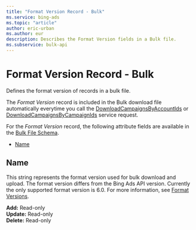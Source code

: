 ```yaml
---
title: "Format Version Record - Bulk"
ms.service: bing-ads
ms.topic: "article"
author: eric-urban
ms.author: eur
description: Describes the Format Version fields in a Bulk file.
ms.subservice: bulk-api
---
```

# Format Version Record - Bulk
Defines the format version of records in a bulk file.

The *Format Version* record is included in the Bulk download file automatically everytime you call the [DownloadCampaignsByAccountIds](downloadcampaignsbyaccountids.md) or [DownloadCampaignsByCampaignIds](downloadcampaignsbycampaignids.md) service request. 

For the *Format Version* record, the following attribute fields are available in the [Bulk File Schema](bulk-file-schema.md). 

- [Name](#name)

## <a name="name"></a>Name
This string represents the format version used for bulk download and upload. The format version differs from the Bing Ads API version. Currently the only supported format version is 6.0. For more information, see [Format Versions](bulk-file-schema.md#formatversions).

**Add:** Read-only  
**Update:** Read-only  
**Delete:** Read-only  
